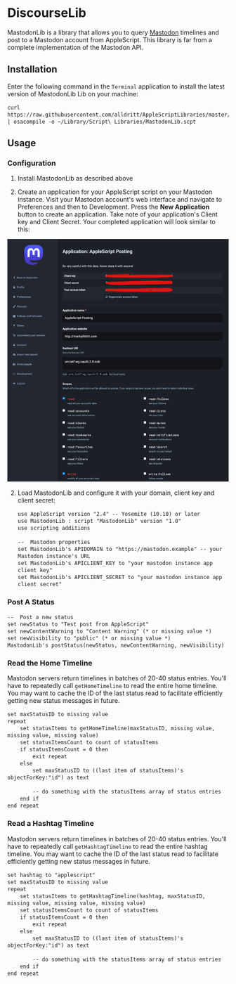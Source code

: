 
# DiscourseLib

MastodonLib is a library that allows you to query [Mastodon](https://joinmastodon.org) timelines and post to a Mastodon account from AppleScript.  This library is far from a complete implementation of the Mastodon API.  

## Installation

Enter the following command in the `Terminal` application to install the latest version of MastodonLib Lib on your machine:

~~~~
curl https://raw.githubusercontent.com/alldritt/AppleScriptLibraries/master/MastodonLib.applescript | osacompile -o ~/Library/Script\ Libraries/MastodonLib.scpt
~~~~

## Usage

### Configuration

1. Install MastodonLib as described above

2. Create an application for your AppleScript script on your Mastodon instance.  Visit your Mastodon account's web interface and navigate to Preferences and then to Development.  Press the **New Application** button to create an application.  Take note of your application's Client key and Client Secret.  Your completed application will look similar to this:

  ![Mastodon App Settings](screenshots/MastodonApp.png)

2. Load MastodonLib and configure it with your domain, client key and client secret:

	~~~~
	use AppleScript version "2.4" -- Yosemite (10.10) or later
	use MastodonLib : script "MastodonLib" version "1.0"
	use scripting additions
	
	--	Mastodon properties
	set MastodonLib's APIDOMAIN to "https://mastodon.example" -- your Mastodon instance's URL
	set MastodonLib's APICLIENT_KEY to "your mastodon instance app client key"
	set MastodonLib's APICLIENT_SECRET to "your mastodon instance app client secret"
	~~~~

### Post A Status

~~~
--	Post a new status
set newStatus to "Test post from AppleScript"
set newContentWarning to "Content Warning" (* or missing value *) 
set newVisibility to "public" (* or missing value *)
MastodonLib's postStatus(newStatus, newContentWarning, newVisibility)
~~~

### Read the Home Timeline

Mastodon servers return timelines in batches of 20-40 status entries.  You'll have to repeatedly call `getHomeTimeline` to read the entire home timeline.  You may want to cache the ID of the last status read to facilitate efficiently getting new status messages in future.

~~~
set maxStatusID to missing value
repeat
	set statusItems to getHomeTimeline(maxStatusID, missing value, missing value, missing value)
	set statusItemsCount to count of statusItems
	if statusItemsCount = 0 then
		exit repeat
	else
		set maxStatusID to ((last item of statusItems)'s objectForKey:"id") as text

		-- do something with the statusItems array of status entries		
	end if
end repeat
~~~

### Read a Hashtag Timeline

Mastodon servers return timelines in batches of 20-40 status entries.  You'll have to repeatedly call `getHashtagTimeline` to read the entire hashtag timeline.  You may want to cache the ID of the last status read to facilitate efficiently getting new status messages in future.

~~~
set hashtag to "applescript"
set maxStatusID to missing value
repeat
	set statusItems to getHashtagTimeline(hashtag, maxStatusID, missing value, missing value, missing value)
	set statusItemsCount to count of statusItems
	if statusItemsCount = 0 then
		exit repeat
	else
		set maxStatusID to ((last item of statusItems)'s objectForKey:"id") as text

		-- do something with the statusItems array of status entries		
	end if
end repeat
~~~

